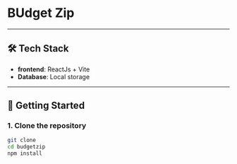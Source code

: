 # BUdget Zip

---

## 🛠️ Tech Stack

- **frontend**: ReactJs + Vite
- **Database**: Local storage
---

## 🧪 Getting Started

### 1. Clone the repository

```bash
git clone 
cd budgetzip
npm install
